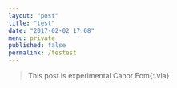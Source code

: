 ```yaml
---
layout: "post"
title: "test"
date: "2017-02-02 17:08"
menu: private
published: false
permalink: /testest
---
```


> This post is experimental
> Canor Eom{:.via}
